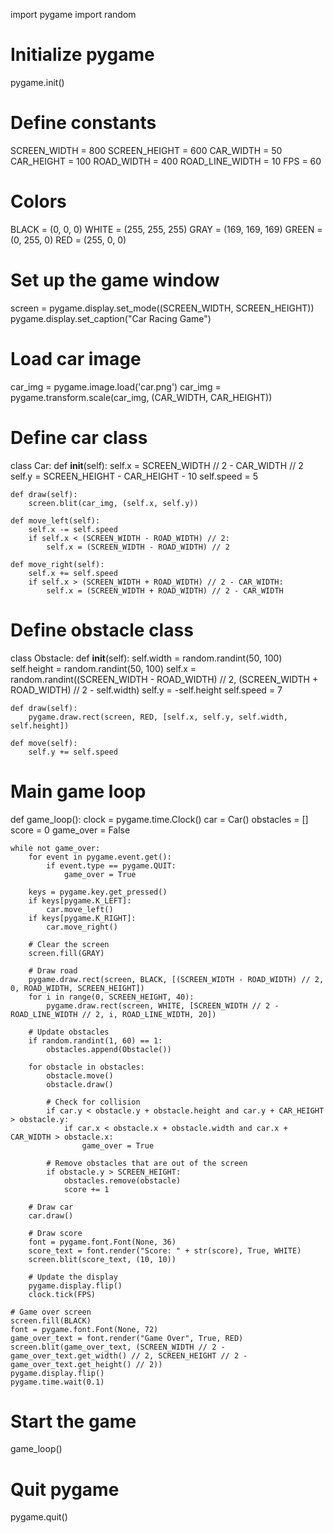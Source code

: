 import pygame
import random

# Initialize pygame
pygame.init()

# Define constants
SCREEN_WIDTH = 800
SCREEN_HEIGHT = 600
CAR_WIDTH = 50
CAR_HEIGHT = 100
ROAD_WIDTH = 400
ROAD_LINE_WIDTH = 10
FPS = 60

# Colors
BLACK = (0, 0, 0)
WHITE = (255, 255, 255)
GRAY = (169, 169, 169)
GREEN = (0, 255, 0)
RED = (255, 0, 0)

# Set up the game window
screen = pygame.display.set_mode((SCREEN_WIDTH, SCREEN_HEIGHT))
pygame.display.set_caption("Car Racing Game")

# Load car image
car_img = pygame.image.load('car.png')
car_img = pygame.transform.scale(car_img, (CAR_WIDTH, CAR_HEIGHT))

# Define car class
class Car:
    def __init__(self):
        self.x = SCREEN_WIDTH // 2 - CAR_WIDTH // 2
        self.y = SCREEN_HEIGHT - CAR_HEIGHT - 10
        self.speed = 5

    def draw(self):
        screen.blit(car_img, (self.x, self.y))

    def move_left(self):
        self.x -= self.speed
        if self.x < (SCREEN_WIDTH - ROAD_WIDTH) // 2:
            self.x = (SCREEN_WIDTH - ROAD_WIDTH) // 2

    def move_right(self):
        self.x += self.speed
        if self.x > (SCREEN_WIDTH + ROAD_WIDTH) // 2 - CAR_WIDTH:
            self.x = (SCREEN_WIDTH + ROAD_WIDTH) // 2 - CAR_WIDTH

# Define obstacle class
class Obstacle:
    def __init__(self):
        self.width = random.randint(50, 100)
        self.height = random.randint(50, 100)
        self.x = random.randint((SCREEN_WIDTH - ROAD_WIDTH) // 2, (SCREEN_WIDTH + ROAD_WIDTH) // 2 - self.width)
        self.y = -self.height
        self.speed = 7

    def draw(self):
        pygame.draw.rect(screen, RED, [self.x, self.y, self.width, self.height])

    def move(self):
        self.y += self.speed

# Main game loop
def game_loop():
    clock = pygame.time.Clock()
    car = Car()
    obstacles = []
    score = 0
    game_over = False

    while not game_over:
        for event in pygame.event.get():
            if event.type == pygame.QUIT:
                game_over = True

        keys = pygame.key.get_pressed()
        if keys[pygame.K_LEFT]:
            car.move_left()
        if keys[pygame.K_RIGHT]:
            car.move_right()

        # Clear the screen
        screen.fill(GRAY)

        # Draw road
        pygame.draw.rect(screen, BLACK, [(SCREEN_WIDTH - ROAD_WIDTH) // 2, 0, ROAD_WIDTH, SCREEN_HEIGHT])
        for i in range(0, SCREEN_HEIGHT, 40):
            pygame.draw.rect(screen, WHITE, [SCREEN_WIDTH // 2 - ROAD_LINE_WIDTH // 2, i, ROAD_LINE_WIDTH, 20])

        # Update obstacles
        if random.randint(1, 60) == 1:
            obstacles.append(Obstacle())
        
        for obstacle in obstacles:
            obstacle.move()
            obstacle.draw()

            # Check for collision
            if car.y < obstacle.y + obstacle.height and car.y + CAR_HEIGHT > obstacle.y:
                if car.x < obstacle.x + obstacle.width and car.x + CAR_WIDTH > obstacle.x:
                    game_over = True

            # Remove obstacles that are out of the screen
            if obstacle.y > SCREEN_HEIGHT:
                obstacles.remove(obstacle)
                score += 1

        # Draw car
        car.draw()

        # Draw score
        font = pygame.font.Font(None, 36)
        score_text = font.render("Score: " + str(score), True, WHITE)
        screen.blit(score_text, (10, 10))

        # Update the display
        pygame.display.flip()
        clock.tick(FPS)

    # Game over screen
    screen.fill(BLACK)
    font = pygame.font.Font(None, 72)
    game_over_text = font.render("Game Over", True, RED)
    screen.blit(game_over_text, (SCREEN_WIDTH // 2 - game_over_text.get_width() // 2, SCREEN_HEIGHT // 2 - game_over_text.get_height() // 2))
    pygame.display.flip()
    pygame.time.wait(0.1)

# Start the game
game_loop()

# Quit pygame
pygame.quit()
